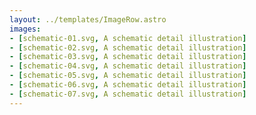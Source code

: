 ```yaml
---
layout: ../templates/ImageRow.astro
images: 
- [schematic-01.svg, A schematic detail illustration]
- [schematic-02.svg, A schematic detail illustration]
- [schematic-03.svg, A schematic detail illustration]
- [schematic-04.svg, A schematic detail illustration]
- [schematic-05.svg, A schematic detail illustration]
- [schematic-06.svg, A schematic detail illustration]
- [schematic-07.svg, A schematic detail illustration]
---
```

